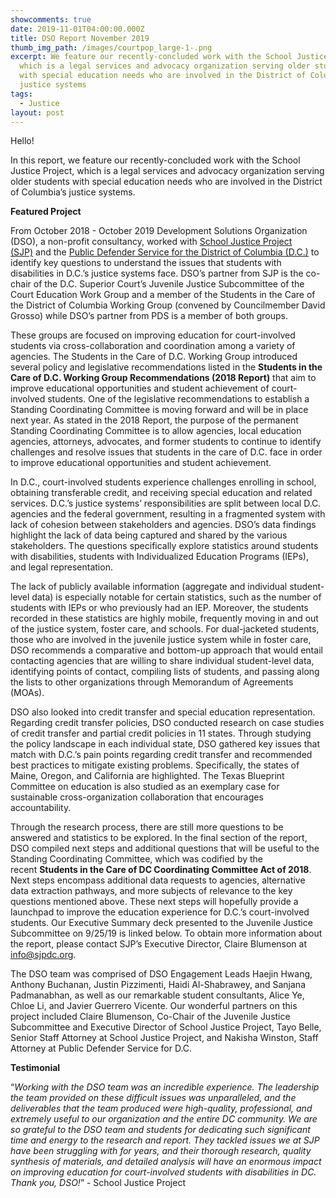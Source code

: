 ```yaml
---
showcomments: true
date: 2019-11-01T04:00:00.000Z
title: DSO Report November 2019
thumb_img_path: /images/courtpop_large-1-.png
excerpt: We feature our recently-concluded work with the School Justice Project,
  which is a legal services and advocacy organization serving older students
  with special education needs who are involved in the District of Columbia’s
  justice systems
tags:
  - Justice
layout: post
---
```

Hello!

In this report, we feature our recently-concluded work with the School Justice Project, which is a legal services and advocacy organization serving older students with special education needs who are involved in the District of Columbia’s justice systems.

**Featured Project**

From October 2018 - October 2019 Development Solutions Organization (DSO), a non-profit consultancy, worked with [School Justice Project (SJP)](http://www.sjpdc.org/) and the [Public Defender Service for the District of Columbia (D.C.)](https://www.pdsdc.org/) to identify key questions to understand the issues that students with disabilities in D.C.’s justice systems face. DSO’s partner from SJP is the co-chair of the D.C. Superior Court’s Juvenile Justice Subcommittee of the Court Education Work Group and a member of the Students in the Care of the District of Columbia Working Group (convened by Councilmember David Grosso) while DSO’s partner from PDS is a member of both groups. 

These groups are focused on improving education for court-involved students via cross-collaboration and coordination among a variety of agencies. The Students in the Care of D.C. Working Group introduced several policy and legislative recommendations listed in the **Students in the Care of D.C. Working Group Recommendations (2018 Report)** that aim to improve educational opportunities and student achievement of court-involved students. One of the legislative recommendations to establish a Standing Coordinating Committee is moving forward and will be in place next year. As stated in the 2018 Report, the purpose of the permanent Standing Coordinating Committee is to allow agencies, local education agencies, attorneys, advocates, and former students to continue to identify challenges and resolve issues that students in the care of D.C. face in order to improve educational opportunities and student achievement.

In D.C., court-involved students experience challenges enrolling in school, obtaining transferable credit, and receiving special education and related services. D.C.’s justice systems’ responsibilities are split between local D.C. agencies and the federal government, resulting in a fragmented system with lack of cohesion between stakeholders and agencies. DSO’s data findings highlight the lack of data being captured and shared by the various stakeholders. The questions specifically explore statistics around students with disabilities, students with Individualized Education Programs (IEPs), and legal representation.

The lack of publicly available information (aggregate and individual student-level data) is especially notable for certain statistics, such as the number of students with IEPs or who previously had an IEP. Moreover, the students recorded in these statistics are highly mobile, frequently moving in and out of the justice system, foster care, and schools. For dual-jacketed students, those who are involved in the juvenile justice system while in foster care, DSO recommends a comparative and bottom-up approach that would entail contacting agencies that are willing to share individual student-level data, identifying points of contact, compiling lists of students, and passing along the lists to other organizations through Memorandum of Agreements (MOAs).

DSO also looked into credit transfer and special education representation. Regarding credit transfer policies, DSO conducted research on case studies of credit transfer and partial credit policies in 11 states. Through studying the policy landscape in each individual state, DSO gathered key issues that match with D.C.’s pain points regarding credit transfer and recommended best practices to mitigate existing problems. Specifically, the states of Maine, Oregon, and California are highlighted. The Texas Blueprint Committee on education is also studied as an exemplary case for sustainable cross-organization collaboration that encourages accountability.

Through the research process, there are still more questions to be answered and statistics to be explored. In the final section of the report, DSO compiled next steps and additional questions that will be useful to the Standing Coordinating Committee, which was codified by the recent **Students in the Care of DC Coordinating Committee Act of 2018**. Next steps encompass additional data requests to agencies, alternative data extraction pathways, and more subjects of relevance to the key questions mentioned above. These next steps will hopefully provide a launchpad to improve the education experience for D.C.’s court-involved students. Our Executive Summary deck presented to the Juvenile Justice Subcommittee on 9/25/19 is linked below. To obtain more information about the report, please contact SJP’s Executive Director, Claire Blumenson at info@sjpdc.org.

The DSO team was comprised of DSO Engagement Leads Haejin Hwang, Anthony Buchanan, Justin Pizzimenti, Haidi Al-Shabrawey, and Sanjana Padmanabhan, as well as our remarkable student consultants, Alice Ye, Chloe Li, and Javier Guerrero Vicente. Our wonderful partners on this project included Claire Blumenson, Co-Chair of the Juvenile Justice Subcommittee and Executive Director of School Justice Project, Tayo Belle, Senior Staff Attorney at School Justice Project, and Nakisha Winston, Staff Attorney at Public Defender Service for D.C.

**Testimonial**

“*Working with the DSO team was an incredible experience. The leadership the team provided on these difficult issues was unparalleled, and the deliverables that the team produced were high-quality, professional, and extremely useful to our organization and the entire DC community. We are so grateful to the DSO team and students for dedicating such significant time and energy to the research and report. They tackled issues we at SJP have been struggling with for years, and their thorough research, quality synthesis of materials, and detailed analysis will have an enormous impact on improving education for court-involved students with disabilities in DC. Thank you, DSO!*” - School Justice Project